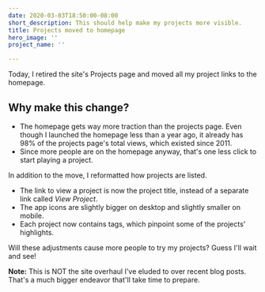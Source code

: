 ```yaml
---
date: 2020-03-03T18:50:00-08:00
short_description: This should help make my projects more visible.
title: Projects moved to homepage
hero_image: ''
project_name: ''

---
```

Today, I retired the site's Projects page and moved all my project links to the homepage.

## Why make this change?

* The homepage gets way more traction than the projects page. Even though I launched the homepage less than a year ago, it already has 98% of the projects page's total views, which existed since 2011.
* Since more people are on the homepage anyway, that's one less click to start playing a project.

In addition to the move, I reformatted how projects are listed.

* The link to view a project is now the project title, instead of a separate link called _View Project_.
* The app icons are slightly bigger on desktop and slightly smaller on mobile.
* Each project now contains tags, which pinpoint some of the projects' highlights.

Will these adjustments cause more people to try my projects? Guess I'll wait and see!

**Note:** This is NOT the site overhaul I've eluded to over recent blog posts. That's a much bigger endeavor that'll take time to prepare.